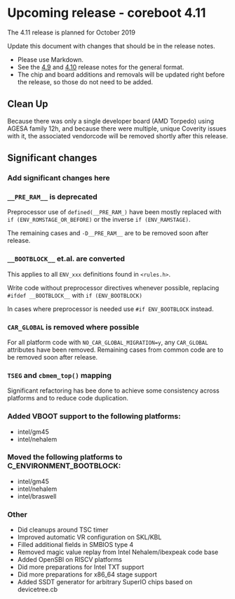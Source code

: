 Upcoming release - coreboot 4.11
================================

The 4.11 release is planned for October 2019

Update this document with changes that should be in the release
notes.
* Please use Markdown.
* See the [4.9](coreboot-4.9-relnotes.md) and [4.10](coreboot-4.10-relnotes.md)
  release notes for the general format.
* The chip and board additions and removals will be updated right
  before the release, so those do not need to be added.

Clean Up
--------
Because there was only a single developer board (AMD Torpedo)
using AGESA family 12h, and because there were multiple,
unique Coverity issues with it, the associated vendorcode will
be removed shortly after this release.

Significant changes
-------------------

### Add significant changes here

### `__PRE_RAM__` is deprecated

Preprocessor use of `defined(__PRE_RAM_)` have been mostly replaced with
`if (ENV_ROMSTAGE_OR_BEFORE)` or the inverse `if (ENV_RAMSTAGE)`.

The remaining cases and `-D__PRE_RAM__` are to be removed soon after release.

### `__BOOTBLOCK__` et.al. are converted

This applies to all `ENV_xxx` definitions found in `<rules.h>`.

Write code without preprocessor directives whenever possible, replacing
`#ifdef __BOOTBLOCK__` with  `if (ENV_BOOTBLOCK)`

In cases where preprocessor is needed use `#if ENV_BOOTBLOCK` instead.

### `CAR_GLOBAL` is removed where possible

For all platform code with `NO_CAR_GLOBAL_MIGRATION=y`, any `CAR_GLOBAL`
attributes have been removed. Remaining cases from common code are to be
removed soon after release.

### `TSEG` and  `cbmem_top()` mapping

Significant refactoring has bee done to achieve some consistency across platforms
and to reduce code duplication.

### Added VBOOT support to the following platforms:
* intel/gm45
* intel/nehalem

### Moved the following platforms to C_ENVIRONMENT_BOOTBLOCK:
* intel/gm45
* intel/nehalem
* intel/braswell

### Other
* Did cleanups around TSC timer
* Improved automatic VR configuration on SKL/KBL
* Filled additional fields in SMBIOS type 4
* Removed magic value replay from Intel Nehalem/ibexpeak code base
* Added OpenSBI on RISCV platforms
* Did more preparations for Intel TXT support
* Did more preparations for x86_64 stage support
* Added SSDT generator for arbitrary SuperIO chips based on devicetree.cb
